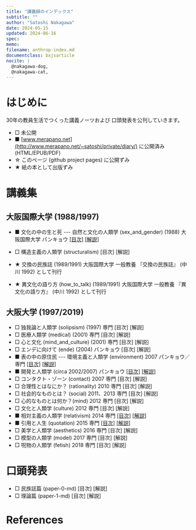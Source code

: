 ```yaml
---
title: "講義録のインデックス"
subtitle: ""
author: "Satoshi Nakagawa"
date: 2024-05-15
updated: 2024-06-16
spec: 
memo: 
filename: anthrop-index.md
documentclass: bxjsarticle
nocite: |
  @nakagawa-dog,
  @nakagawa-cat,
---
```


# はじめに

30年の教員生活でつくった講義ノーツおよび
口頭発表を公刊していきます。

- □ 未公開
- ■ [www.merapano.net](http://www.merapano.net/~satoshi/private/diary/) に公開済み (HTML/EPUB/PDF)
- ☆ このページ (github project pages) に公開ずみ
- ★ 紙の本として出版ずみ

# 講義集

## 大阪国際大学 (1988/1997)

- ■ 文化の中の生と死 --- 自然と文化の人類学
  (sex_and_gender) (1988) 大阪国際大学
  パンキョウ
  [[目次]](http://www.merapano.net/~satoshi/anthrop/class-md/sex_and_gender/index.html)
  [[解説]](http://www.merapano.net/~satoshi/anthrop/class-md/sex_and_gender/README.html)
- □ 構造主義の人類学 (structuralism) [目次] [解説]
- ★ 交換の民族誌 (1989/1991) 大阪国際大学
  一般教養
  『交換の民族誌』<!---[@nakagawa-dog]--> (中川 1992)
  として刊行
  
- ★ 異文化の語り方 (how_to_talk) (1989/1991) 大阪国際大学
  一般教養
  『異文化の語り方』<!---[@nakagawa-cat]--> (中川 1992)
  として刊行
  
## 大阪大学 (1997/2019)
  
- □ 独我論と人類学 (solipsism) (1997) 専門  [目次] [解説]
- □ 医療人類学 (medical) (2001)  専門  [目次] [解説]
- □ 心と文化 (mind_and_culture) (2001) 専門  [目次] [解説]
- □ エンデに向けて (ende) (2004) パンキョウ [目次] [解説] 
- ■ 表の中の原住民 --- 
  環境主義と人類学 (environment) 2007 パンキョウ／専門
  [[目次]](http://www.merapano.net/~satoshi/anthrop/class-md/environment/index.html)
  [[解説]](http://www.merapano.net/~satoshi/anthrop/class-md/environment/README.html)
- ■ 開発と人類学 (circa 2002/2007) パンキョウ
  [[目次]](http://www.merapano.net/~satoshi/anthrop/class-md/development/index.html)
  [[解説]](http://www.merapano.net/~satoshi/anthrop/class-md/development/README.html)
- □ コンタクト・ゾーン (contact) 2007 専門 [目次] [解説]
- □ 合理性とはなにか？ (rationality) 2010 専門 [目次] [解説]
- □ 社会的なものとは？ (social) 2011、2013 専門 [目次] [解説]
- □ 心的なものとは何か？(mind)  2012 専門 [目次] [解説]
- □ 文化と人類学 (culture) 2012 専門 [目次] [解説]
- ■ 相対主義の人類学 (relativism)  2014 専門 
  [[目次]](http://www.merapano.net/~satoshi/anthrop/class-md/relativism/index.html)
  [[解説]](http://www.merapano.net/~satoshi/anthrop/class-md/relativism/README.html)
- ■ 引用と人生 (quotation) 2015 専門 
  [[目次]](http://www.merapano.net/~satoshi/anthrop/class-md/quotation/index.html)
  [[解説]](http://www.merapano.net/~satoshi/anthrop/class-md/quotation/README.html)
- □ 美学と人類学 (aesthetics)  2016 専門 [目次] [解説]
- □ 模型の人類学 (model)  2017 専門 [目次] [解説]
- □ 呪物の人類学 (fetish)  2018 専門 [目次] [解説]


# 口頭発表

- □ 民族誌篇 (paper-0-md)  [目次] [解説]
- □ 理論篇 (paper-1-md)  [目次] [解説]

# References
